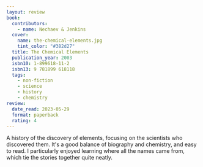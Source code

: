 ```yaml
---
layout: review
book:
  contributors:
    - name: Nechaev & Jenkins
  cover:
    name: the-chemical-elements.jpg
    tint_color: "#382d27"
  title: The Chemical Elements
  publication_year: 2003
  isbn10: 1-899618-11-2
  isbn13: 9 781899 618118
  tags:
    - non-fiction
    - science
    - history
    - chemistry
review:
  date_read: 2023-05-29
  format: paperback
  rating: 4
---
```


A history of the discovery of elements, focusing on the scientists who discovered them.
It's a good balance of biography and chemistry, and easy to read.
I particularly enjoyed learning where all the names came from, which tie the stories together quite neatly.

